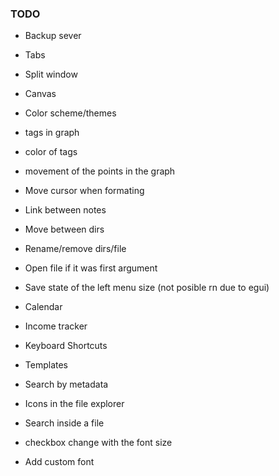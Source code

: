 ### TODO
- Backup sever
- Tabs
- Split window
- Canvas
- Color scheme/themes

- tags in graph
- color of tags
- movement of the points in the graph

- Move cursor when formating

- Link between notes
- Move between dirs
- Rename/remove dirs/file
- Open file if it was first argument

- Save state of the left menu size (not posible rn due to egui)

- Calendar
- Income tracker
- Keyboard Shortcuts
- Templates
- Search by metadata
- Icons in the file explorer
- Search inside a file
- checkbox change with the font size
- Add custom font
